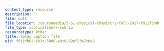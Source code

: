 ```yaml
---
content_type: resource
description: ''
file: null
file_location: /coursemedia/5-61-physical-chemistry-fall-2017/f011fb0d693c5b86a9c699ef2347c0e0_TEMQhpsGFg.vtt
file_type: application/x-subrip
resourcetype: Other
title: 3play caption file
uid: f011fb0d-693c-5b86-a9c6-99ef2347c0e0
---
```

